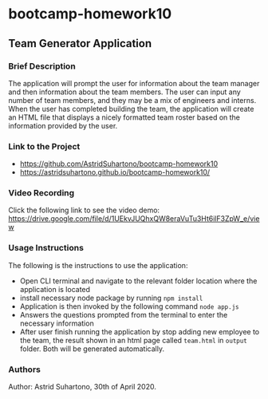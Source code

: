 # bootcamp-homework10

## Team Generator Application

### Brief Description

The application will prompt the user for information about the team manager and then information about the team members. The user can input any number of team members, and they may be a mix of engineers and interns. When the user has completed building the team, the application will create an HTML file that displays a nicely formatted team roster based on the information provided by the user.

### Link to the Project

* https://github.com/AstridSuhartono/bootcamp-homework10
* https://astridsuhartono.github.io/bootcamp-homework10/

### Video Recording

Click the following link to see the video demo: https://drive.google.com/file/d/1UEkvJUQhxQW8eraVuTu3Ht6ilF3ZpW_e/view

### Usage Instructions

The following is the instructions to use the application:
* Open CLI terminal and navigate to the relevant folder location where the application is located
* install necessary node package by running `npm install`
* Application is then invoked by the following command `node app.js`
* Answers the questions prompted from the terminal to enter the necessary information
* After user finish running the application by stop adding new employee to the team, the result shown in an html page called `team.html` in `output` folder. Both will be generated automatically.

### Authors

Author: Astrid Suhartono, 30th of April 2020.